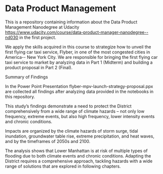 # Data Product Management

This is a repository containing information about the Data Product Management Nanodegree at Udacity https://www.udacity.com/course/data-product-manager-nanodegree--nd030
in the first project.

We apply the skills acquired in this course to strategize how to unveil the first flying car taxi service, Flyber, in one of the most congested cities in America-- New York City. We are responsible for bringing the first flying car taxi service to market by analyzing data in Part 1 (Midterm) and building a product proposal in Part 2 (Final).

Summary of Findings

In the Power Point Presentation flyber-mpv-launch-strategy-proposal.ppx are collected all findings after analyzing data provided in the notebooks in this repository.

This study’s findings demonstrate a need to protect the District comprehensively from a wide range of climate hazards – not only low frequency, extreme events, but also high frequency, lower intensity events and chronic conditions.

Impacts are organized by the climate hazards of storm surge, tidal inundation, groundwater table rise, extreme precipitation, and heat waves, and by the timeframes of 2050s and 2100. 

The analysis shows that Lower Manhattan is at risk of multiple types of flooding due to both climate events and chronic conditions. Adapting the District requires a comprehensive approach, tackling hazards with a wide range of solutions that are explored in following chapters.



